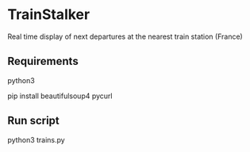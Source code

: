 TrainStalker
===

Real time display of next departures at the nearest train station (France)


Requirements
---

python3

pip install beautifulsoup4 pycurl

Run script
---

python3 trains.py
